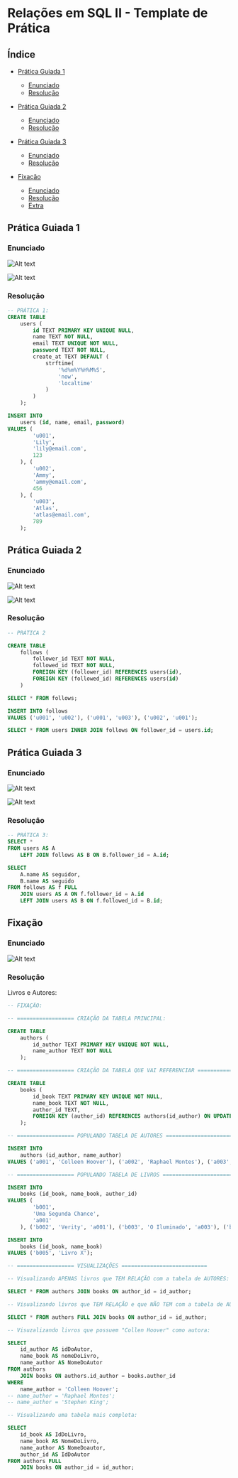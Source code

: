 # Relações em SQL II - Template de Prática

## Índice

-   [Prática Guiada 1](#prática-guiada-1)

    -   [Enunciado](#enunciado)
    -   [Resolução](#resolução)

-   [Prática Guiada 2](#prática-guiada-2)

    -   [Enunciado](#enunciado-1)
    -   [Resolução](#resoluc3a7c3a3o-1)

-   [Prática Guiada 3](#prática-guiada-3)

    -   [Enunciado](#enunciado-2)
    -   [Resolução](#resoluc3a7c3a3o-2)

-   [Fixação](#fixação)

    -   [Enunciado](#enunciado-3)
    -   [Resolução](#resoluc3a7c3a3o-3)
    -   [Extra](#extra)

## Prática Guiada 1

### Enunciado

![Alt text](./images/image.png)

![Alt text](./images/image-1.png)

### Resolução

```sql
-- PRÁTICA 1:
CREATE TABLE
    users (
        id TEXT PRIMARY KEY UNIQUE NULL,
        name TEXT NOT NULL,
        email TEXT UNIQUE NOT NULL,
        password TEXT NOT NULL,
        create_at TEXT DEFAULT (
            strftime(
                '%d%m%Y%H%M%S',
                'now',
                'localtime'
            )
        )
    );

INSERT INTO
    users (id, name, email, password)
VALUES (
        'u001',
        'Lily',
        'lily@email.com',
        123
    ), (
        'u002',
        'Ammy',
        'ammy@email.com',
        456
    ), (
        'u003',
        'Atlas',
        'atlas@email.com',
        789
    );
```

## Prática Guiada 2

### Enunciado

![Alt text](./images/image-2.png)

![Alt text](./images/image-3.png)

### Resolução

```sql
-- PRÁTICA 2

CREATE TABLE
    follows (
        follower_id TEXT NOT NULL,
        followed_id TEXT NOT NULL,
        FOREIGN KEY (follower_id) REFERENCES users(id),
        FOREIGN KEY (followed_id) REFERENCES users(id)
    )

SELECT * FROM follows;

INSERT INTO follows
VALUES ('u001', 'u002'), ('u001', 'u003'), ('u002', 'u001');

SELECT * FROM users INNER JOIN follows ON follower_id = users.id;
```

## Prática Guiada 3

### Enunciado

![Alt text](./images/image-4.png)

![Alt text](./images/image-5.png)

### Resolução

```sql
-- PRÁTICA 3:
SELECT *
FROM users AS A
    LEFT JOIN follows AS B ON B.follower_id = A.id;

SELECT
    A.name AS seguidor,
    B.name AS seguido
FROM follows AS f FULL
    JOIN users AS A ON f.follower_id = A.id
    LEFT JOIN users AS B ON f.followed_id = B.id;
```

## Fixação

### Enunciado

![Alt text](./images/image-6.png)

### Resolução

Livros e Autores:

```sql
-- FIXAÇÃO:

-- ================== CRIAÇÃO DA TABELA PRINCIPAL:

CREATE TABLE
    authors (
        id_author TEXT PRIMARY KEY UNIQUE NOT NULL,
        name_author TEXT NOT NULL
    );

-- ================== CRIAÇÃO DA TABELA QUE VAI REFERENCIAR ===========================

CREATE TABLE
    books (
        id_book TEXT PRIMARY KEY UNIQUE NOT NULL,
        name_book TEXT NOT NULL,
        author_id TEXT,
        FOREIGN KEY (author_id) REFERENCES authors(id_author) ON UPDATE CASCADE ON DELETE CASCADE
    );

-- ================== POPULANDO TABELA DE AUTORES ===========================

INSERT INTO
    authors (id_author, name_author)
VALUES ('a001', 'Colleen Hoover'), ('a002', 'Raphael Montes'), ('a003', 'Stephen King');

-- ================== POPULANDO TABELA DE LIVROS ===========================

INSERT INTO
    books (id_book, name_book, author_id)
VALUES (
        'b001',
        'Uma Segunda Chance',
        'a001'
    ), ('b002', 'Verity', 'a001'), ('b003', 'O Iluminado', 'a003'), ('b004', 'O Vilarejo', 'a002');

INSERT INTO
    books (id_book, name_book)
VALUES ('b005', 'Livro X');

-- ================== VISUALIZAÇÕES ===========================

-- Visualizando APENAS livros que TEM RELAÇÃO com a tabela de AUTORES:

SELECT * FROM authors JOIN books ON author_id = id_author;

-- Visualizando livros que TEM RELAÇÃO e que NÃO TEM com a tabela de AUTORES:

SELECT * FROM authors FULL JOIN books ON author_id = id_author;

-- Visuzalizando livros que possuem "Collen Hoover" como autora:

SELECT
    id_author AS idDoAutor,
    name_book AS nomeDoLivro,
    name_author AS NomeDoAutor
FROM authors
    JOIN books ON authors.id_author = books.author_id
WHERE
    name_author = 'Colleen Hoover';
-- name_author = 'Raphael Montes';
-- name_author = 'Stephen King';

-- Visualizando uma tabela mais completa:

SELECT
    id_book AS IdDoLivro,
    name_book AS NomeDoLivro,
    name_author AS NomeDoautor,
    author_id AS IdDoAutor
FROM authors FULL
    JOIN books ON author_id = id_author;
```
